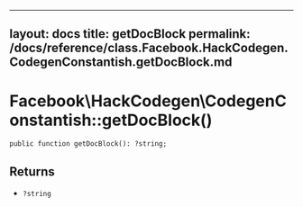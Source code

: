 
***

layout: docs
title: getDocBlock
permalink: /docs/reference/class.Facebook.HackCodegen.CodegenConstantish.getDocBlock.md
---







# Facebook\\HackCodegen\\CodegenConstantish::getDocBlock()




``` Hack
public function getDocBlock(): ?string;
```




## Returns




+ ` ?string `